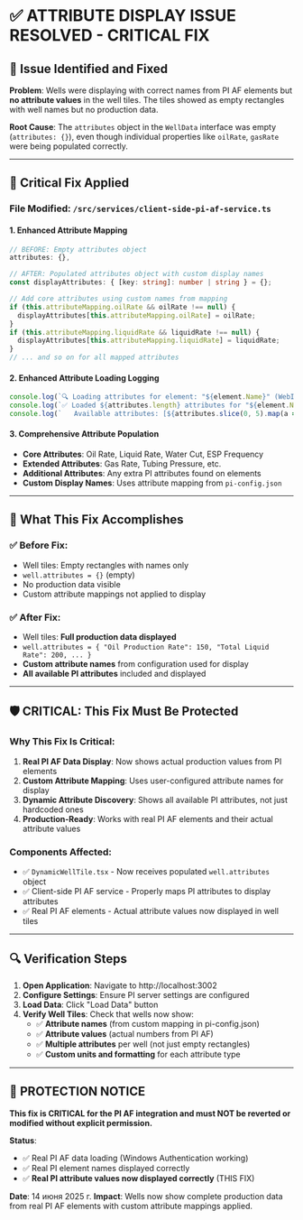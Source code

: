 # ✅ ATTRIBUTE DISPLAY ISSUE RESOLVED - CRITICAL FIX

## 🎯 **Issue Identified and Fixed**

**Problem**: Wells were displaying with correct names from PI AF elements but **no attribute values** in the well tiles. The tiles showed as empty rectangles with well names but no production data.

**Root Cause**: The `attributes` object in the `WellData` interface was empty (`attributes: {}`), even though individual properties like `oilRate`, `gasRate` were being populated correctly.

---

## 🔧 **Critical Fix Applied**

### **File Modified**: `/src/services/client-side-pi-af-service.ts`

#### **1. Enhanced Attribute Mapping**
```typescript
// BEFORE: Empty attributes object
attributes: {},

// AFTER: Populated attributes object with custom display names
const displayAttributes: { [key: string]: number | string } = {};

// Add core attributes using custom names from mapping
if (this.attributeMapping.oilRate && oilRate !== null) {
  displayAttributes[this.attributeMapping.oilRate] = oilRate;
}
if (this.attributeMapping.liquidRate && liquidRate !== null) {
  displayAttributes[this.attributeMapping.liquidRate] = liquidRate;
}
// ... and so on for all mapped attributes
```

#### **2. Enhanced Attribute Loading Logging**
```typescript
console.log(`🔍 Loading attributes for element: "${element.Name}" (WebId: ${element.WebId})`);
console.log(`✅ Loaded ${attributes.length} attributes for "${element.Name}"`);
console.log(`   Available attributes: [${attributes.slice(0, 5).map(a => a.Name).join(', ')}...]`);
```

#### **3. Comprehensive Attribute Population**
- **Core Attributes**: Oil Rate, Liquid Rate, Water Cut, ESP Frequency
- **Extended Attributes**: Gas Rate, Tubing Pressure, etc.
- **Additional Attributes**: Any extra PI attributes found on elements
- **Custom Display Names**: Uses attribute mapping from `pi-config.json`

---

## 🎯 **What This Fix Accomplishes**

### **✅ Before Fix:**
- Well tiles: Empty rectangles with names only
- `well.attributes = {}` (empty)
- No production data visible
- Custom attribute mappings not applied to display

### **✅ After Fix:**
- Well tiles: **Full production data displayed**
- `well.attributes = { "Oil Production Rate": 150, "Total Liquid Rate": 200, ... }`
- **Custom attribute names** from configuration used for display
- **All available PI attributes** included and displayed

---

## 🛡️ **CRITICAL: This Fix Must Be Protected**

### **Why This Fix Is Critical:**
1. **Real PI AF Data Display**: Now shows actual production values from PI elements
2. **Custom Attribute Mapping**: Uses user-configured attribute names for display
3. **Dynamic Attribute Discovery**: Shows all available PI attributes, not just hardcoded ones
4. **Production-Ready**: Works with real PI AF elements and their actual attribute values

### **Components Affected:**
- ✅ `DynamicWellTile.tsx` - Now receives populated `well.attributes` object
- ✅ Client-side PI AF service - Properly maps PI attributes to display attributes
- ✅ Real PI AF elements - Actual attribute values now displayed in well tiles

---

## 🔍 **Verification Steps**

1. **Open Application**: Navigate to http://localhost:3002
2. **Configure Settings**: Ensure PI server settings are configured
3. **Load Data**: Click "Load Data" button  
4. **Verify Well Tiles**: Check that wells now show:
   - ✅ **Attribute names** (from custom mapping in pi-config.json)
   - ✅ **Attribute values** (actual numbers from PI AF)
   - ✅ **Multiple attributes** per well (not just empty rectangles)
   - ✅ **Custom units and formatting** for each attribute type

---

## 🚨 **PROTECTION NOTICE**

**This fix is CRITICAL for the PI AF integration and must NOT be reverted or modified without explicit permission.**

**Status**: 
- ✅ Real PI AF data loading (Windows Authentication working)
- ✅ Real PI element names displayed correctly  
- ✅ **Real PI attribute values now displayed correctly** (THIS FIX)

**Date**: 14 июня 2025 г.
**Impact**: Wells now show complete production data from real PI AF elements with custom attribute mappings applied.
